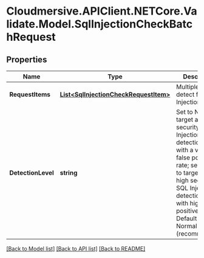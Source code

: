 # Cloudmersive.APIClient.NETCore.Validate.Model.SqlInjectionCheckBatchRequest
## Properties

Name | Type | Description | Notes
------------ | ------------- | ------------- | -------------
**RequestItems** | [**List&lt;SqlInjectionCheckRequestItem&gt;**](SqlInjectionCheckRequestItem.md) | Multiple items to detect for SQL Injection | [optional] 
**DetectionLevel** | **string** | Set to Normal to target a high-security SQL Injection detection level with a very low false positive rate; select High to target a very-high security SQL Injection detection level with higher false positives.  Default is Normal (recommended). | [optional] 

[[Back to Model list]](../README.md#documentation-for-models) [[Back to API list]](../README.md#documentation-for-api-endpoints) [[Back to README]](../README.md)

